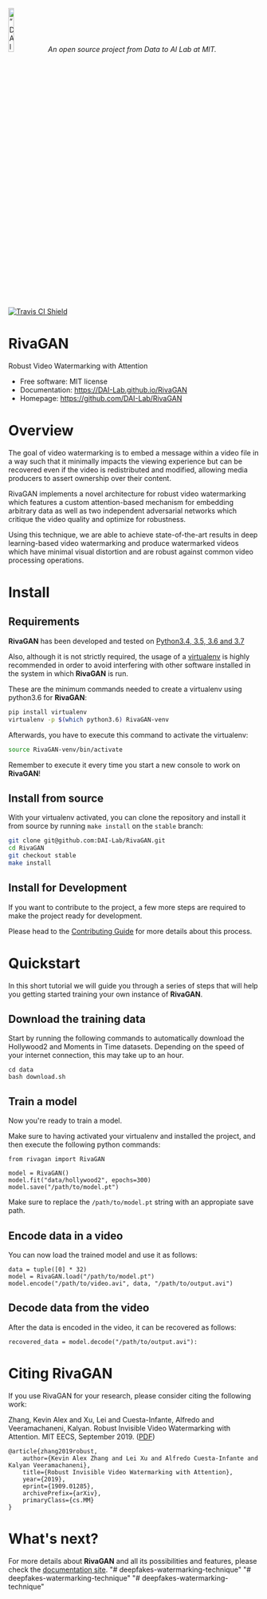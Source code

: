 <p align="left">
<img width=15% src="https://dai.lids.mit.edu/wp-content/uploads/2018/06/Logo_DAI_highres.png" alt=“DAI-Lab” />
<i>An open source project from Data to AI Lab at MIT.</i>
</p>

<!-- Uncomment these lines after releasing the package to PyPI for version and downloads badges -->
<!--[![PyPI Shield](https://img.shields.io/pypi/v/rivagan.svg)](https://pypi.python.org/pypi/rivagan)-->
<!--[![Downloads](https://pepy.tech/badge/rivagan)](https://pepy.tech/project/rivagan)-->
<!--[![Coverage Status](https://codecov.io/gh/DAI-Lab/RivaGAN/branch/master/graph/badge.svg)](https://codecov.io/gh/DAI-Lab/RivaGAN)-->

[![Travis CI Shield](https://travis-ci.org/DAI-Lab/RivaGAN.svg?branch=master)](https://travis-ci.org/DAI-Lab/RivaGAN)


# RivaGAN

Robust Video Watermarking with Attention

- Free software: MIT license
- Documentation: https://DAI-Lab.github.io/RivaGAN
- Homepage: https://github.com/DAI-Lab/RivaGAN

# Overview

The goal of video watermarking is to embed a message within a video file in a
way such that it minimally impacts the viewing experience but can be recovered
even if the video is redistributed and modified, allowing media producers to assert
ownership over their content.

RivaGAN implements a novel architecture for robust video watermarking which features a
custom attention-based mechanism for embedding arbitrary data as well as two independent
adversarial networks which critique the video quality and optimize for robustness.

Using this technique, we are able to achieve state-of-the-art results in deep learning-based
video watermarking and produce watermarked videos which have minimal visual distortion and are
robust against common video processing operations.

# Install

## Requirements

**RivaGAN** has been developed and tested on [Python3.4, 3.5, 3.6 and 3.7](https://www.python.org/downloads/)

Also, although it is not strictly required, the usage of a [virtualenv](https://virtualenv.pypa.io/en/latest/)
is highly recommended in order to avoid interfering with other software installed in the system
in which **RivaGAN** is run.

These are the minimum commands needed to create a virtualenv using python3.6 for **RivaGAN**:

```bash
pip install virtualenv
virtualenv -p $(which python3.6) RivaGAN-venv
```

Afterwards, you have to execute this command to activate the virtualenv:

```bash
source RivaGAN-venv/bin/activate
```

Remember to execute it every time you start a new console to work on **RivaGAN**!

<!-- Uncomment this section after releasing the package to PyPI for installation instructions
## Install from PyPI

After creating the virtualenv and activating it, we recommend using
[pip](https://pip.pypa.io/en/stable/) in order to install **RivaGAN**:

```bash
pip install rivagan
```

This will pull and install the latest stable release from [PyPI](https://pypi.org/).
-->

## Install from source

With your virtualenv activated, you can clone the repository and install it from
source by running `make install` on the `stable` branch:

```bash
git clone git@github.com:DAI-Lab/RivaGAN.git
cd RivaGAN
git checkout stable
make install
```

## Install for Development

If you want to contribute to the project, a few more steps are required to make the project ready
for development.

Please head to the [Contributing Guide](https://DAI-Lab.github.io/RivaGAN/contributing.html#get-started)
for more details about this process.

# Quickstart

In this short tutorial we will guide you through a series of steps that will help you
getting started training your own instance of **RivaGAN**.

## Download the training data

Start by running the following commands to automatically download the Hollywood2 and Moments in
Time datasets. Depending on the speed of your internet connection, this may take up to an hour.

```
cd data
bash download.sh
```

## Train a model

Now you're ready to train a model.

Make sure to having activated your virtualenv and installed the project, and then
execute the following python commands:

```
from rivagan import RivaGAN

model = RivaGAN()
model.fit("data/hollywood2", epochs=300)
model.save("/path/to/model.pt")
```

Make sure to replace the `/path/to/model.pt` string with an appropiate save path.

## Encode data in a video

You can now load the trained model and use it as follows:

```
data = tuple([0] * 32)
model = RivaGAN.load("/path/to/model.pt")
model.encode("/path/to/video.avi", data, "/path/to/output.avi")
```

## Decode data from the video

After the data is encoded in the video, it can be recovered as follows:

```
recovered_data = model.decode("/path/to/output.avi"):
```


# Citing RivaGAN

If you use RivaGAN for your research, please consider citing the following work:

Zhang, Kevin Alex and Xu, Lei and Cuesta-Infante, Alfredo and Veeramachaneni, Kalyan. Robust
Invisible Video Watermarking with Attention. MIT EECS, September 2019. ([PDF](https://arxiv.org/abs/1909.01285))

```
@article{zhang2019robust,
    author={Kevin Alex Zhang and Lei Xu and Alfredo Cuesta-Infante and Kalyan Veeramachaneni},
    title={Robust Invisible Video Watermarking with Attention},
    year={2019},
    eprint={1909.01285},
    archivePrefix={arXiv},
    primaryClass={cs.MM}
}
```

# What's next?

For more details about **RivaGAN** and all its possibilities
and features, please check the [documentation site](
https://DAI-Lab.github.io/RivaGAN/).
"# deepfakes-watermarking-technique" 
"# deepfakes-watermarking-technique" 
"# deepfakes-watermarking-technique" 
